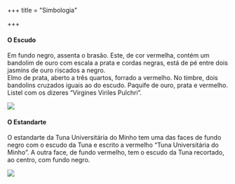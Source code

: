 +++
title = "Simbologia"

+++
#### O Escudo

Em fundo negro, assenta o brasão. Este, de cor vermelha, contém um bandolim de ouro com escala a prata e cordas negras, está de pé entre dois jasmins de ouro riscados a negro.  
Elmo de prata, aberto a três quartos, forrado a vermelho. No timbre, dois bandolins cruzados iguais ao do escudo. Paquife de ouro, prata e vermelho. Listel com os dizeres “Virgines Viriles Pulchri”.

![](/images/simbologia.gif)

#### O Estandarte

O estandarte da Tuna Universitária do Minho tem uma das faces de fundo negro com o escudo da Tuna e escrito a vermelho “Tuna Universitária do Minho”. A outra face, de fundo vermelho, tem o escudo da Tuna recortado, ao centro, com fundo negro.

![](/images/bandeira.gif)